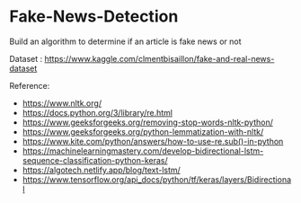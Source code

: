 # Fake-News-Detection
Build an algorithm to determine if an article is fake news or not

Dataset : https://www.kaggle.com/clmentbisaillon/fake-and-real-news-dataset

Reference:
- https://www.nltk.org/
- https://docs.python.org/3/library/re.html
- https://www.geeksforgeeks.org/removing-stop-words-nltk-python/
- https://www.geeksforgeeks.org/python-lemmatization-with-nltk/
- https://www.kite.com/python/answers/how-to-use-re.sub()-in-python
- https://machinelearningmastery.com/develop-bidirectional-lstm-sequence-classification-python-keras/
- https://algotech.netlify.app/blog/text-lstm/
- https://www.tensorflow.org/api_docs/python/tf/keras/layers/Bidirectional
